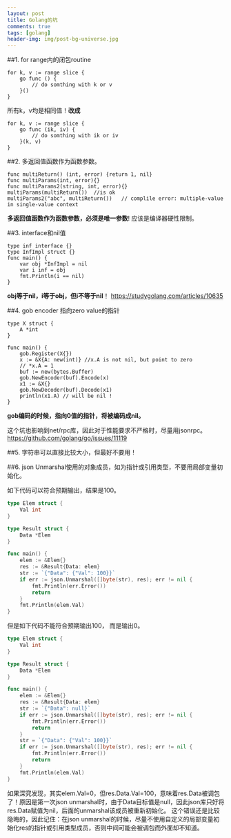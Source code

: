 ```yaml
---
layout: post
title: Golang的坑
comments: true
tags: [golang]
header-img: img/post-bg-universe.jpg
---
```


##1. for range内的闭包routine
```
for k, v := range slice {
    go func () {
        // do somthing with k or v
    }()
}
```
所有k，v均是相同值！**改成**
```
for k, v := range slice {
    go func (ik, iv) {
        // do somthing with ik or iv
    }(k, v)
}
```
##2. 多返回值函数作为函数参数。
```
func multiReturn() (int, error) {return 1, nil}
func multiParams(int, error){}
func multiParams2(string, int, error){}
multiParams(multiReturn())  //is ok
multiParams2("abc", multiReturn())   // complile error: multiple-value in single-value context
```
**多返回值函数作为函数参数，必须是唯一参数**! 应该是编译器硬性限制。

##3. interface和nil值
```
type inf interface {}
type InfImpl struct {}
func main() {
    var obj *InfImpl = nil
    var i inf = obj
    fmt.Println(i == nil)
}
```
**obj等于nil，i等于obj，但i不等于nil**！
https://studygolang.com/articles/10635

##4. gob encoder 指向zero value的指针
```
type X struct {
    A *int
}

func main() {
    gob.Register(X{})
    x := &X{A: new(int)} //x.A is not nil, but point to zero
    // *x.A = 1
    buf := new(bytes.Buffer)
    gob.NewEncoder(buf).Encode(x)
    x1 := &X{}
    gob.NewDecoder(buf).Decode(x1)
    println(x1.A) // will be nil !
}
```

**gob编码的时候，指向0值的指针，将被编码成nil。**

这个坑也影响到net/rpc库，因此对于性能要求不严格时，尽量用jsonrpc。
https://github.com/golang/go/issues/11119

##5. 字符串可以直接比较大小，但最好不要用！


##6. json Unmarshal使用的对象成员，如为指针或引用类型，不要用局部变量初始化。

如下代码可以符合预期输出，结果是100。

```go
type Elem struct {
    Val int
}

type Result struct {
    Data *Elem
}

func main() {
    elem := &Elem{}
    res := &Result{Data: elem}
    str := `{"Data": {"Val": 100}}`
    if err := json.Unmarshal([]byte(str), res); err != nil {
        fmt.Println(err.Error())
        return
    }
    fmt.Println(elem.Val)
}
```

但是如下代码不能符合预期输出100， 而是输出0。
```go
type Elem struct {
    Val int
}

type Result struct {
    Data *Elem
}

func main() {
    elem := &Elem{}
    res := &Result{Data: elem}
    str := `{"Data": null}`
    if err := json.Unmarshal([]byte(str), res); err != nil {
        fmt.Println(err.Error())
        return
    }
    str = `{"Data": {"Val": 100}}`
    if err := json.Unmarshal([]byte(str), res); err != nil {
        fmt.Println(err.Error())
        return
    }
    fmt.Println(elem.Val)
}
```
如果深究发现，其实elem.Val=0，但res.Data.Val=100，意味着res.Data被调包了！原因是第一次json unmarshal时，由于Data目标值是null，因此json库只好将res.Data赋值为nil，后面的unmarshal该成员被重新初始化。
这个错误还是比较隐晦的，因此记住：在json unmarshal的时候，尽量不使用自定义的局部变量初始化res的指针或引用类型成员，否则中间可能会被调包而外面却不知道。
